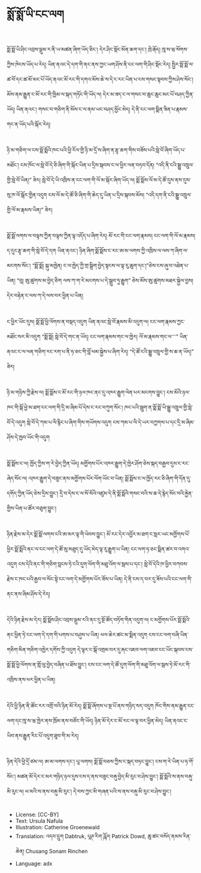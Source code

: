 # སྨོ་སྨོ་ཡི་ངང་ལག

##
སྨོ་སྨོ་ཡི་ཤིང་འབྲས་ལྡུམ་ར་ནི་ཡ་མཚན་ཞིག་ཡོད་ཅིང་། དེར་ཤིང་སྡོང་མོན་ཆག་དང་། ཁྲེ་རྒོད། ཁཱ་ས་ཝ་སོགས་ཀྱིས་ཁེངས་ཡོད་པ་རེད། ཡིན་ནའང་དེ་དག་གི་ནང་ནས་ཀྱང་ཡག་ཤོས་ནི་ངང་ལག་གི་ཤིང་སྡོང་རེད། སྤྱིར་སྨོ་སྨོ་ལ་ཚ་བོ་དང་ཚ་མོ་མང་པོ་ཡོད་ནའང་མོ་རང་གི་དགའ་མོས་ཆེ་ས་དེ་ང་རང་ཡིན་པ་ངས་གསང་སྟབས་ཀྱིས་ཤེས་སོང་། མོས་ནམ་རྒྱུན་ང་མོ་རང་གི་ཁྱིམ་ལ་སྐད་གཏོང་གི་ཡོད་ལ། དེར་མ་ཟད་ང་ལ་གསང་བ་ཆུང་ཆུང་མང་པོ་བཤད་ཀྱིན་ཡོད། ཡིན་ནའང་། གསང་བ་གཅིག་ནི་མོས་ང་ལ་ནམ་ཡང་བཤད་མྱོང་མེད། དེ་ནི་ངང་ལག་སྨིན་ཟིན་པ་རྣམས་གང་ན་ཡོད་པའི་སྐོར་རེད།

##
ཉི་མ་གཅིག་ལ་ངས་སྨོ་སྨོའི་ཁང་པའི་ཕྱི་རོལ་གྱི་ཉི་མ་དྲོ་ས་ཞིག་ན་རྩྭ་ཆག་གིས་བཟོས་པའི་སླེ་བོ་ཞིག་ཡོད་པ་མཐོང་། ངས་ཁོང་ལ་སླེ་བོ་དེ་ཅི་ཞིག་གི་སྐོར་ཡིན་པ་དྲིས་སྐབས་ང་ལ་ཕྱིར་ལན་བཏབ་དོན། “འདི་ནི་ངའི་སྒྱུ་འཁྲུལ་གྱི་སླེ་བོ་ཡིན།” ཟེར། སླེ་བོ་དེ་ཡི་འཁྲིས་ན་ངང་ལག་གི་ལོ་མ་སྐོར་ཞིག་ཡོད་ལ། སྨོ་སྨོས་ལོ་མ་དེ་ཚོ་དུས་ནས་དུས་སུ་ཁ་ལོ་སྒོར་གྱིན་འདུག ངས་ལོ་མ་དེ་ཚོ་ཅི་ཞིག་གི་ཆེད་དུ་ཡིན་པ་དྲིས་སྐབས་མོས། “འདི་དག་ནི་ངའི་སྒྱུ་འཁྲུལ་གྱི་ལོ་མ་རྣམས་ཡིན།” ཟེར།

##
སྨོ་སྨོ་ལགས་ལ་བལྟས་ཀྱིན་བལྟས་ཀྱིན་ལྟ་འདོད་པ་ཞིག་རེད། མོ་རང་གི་ངང་ལག་རྣམས། ངང་ལག་གི་ལོ་མ་རྣམས། ད་དུང་རྩྭ་ཆག་གི་སླེ་བོ་དེ་དག ཡིན་ནའང་། ཉིན་ཞིག་སྨོ་སྨོས་ང་རང་ཨ་མ་ལགས་ཀྱི་འཁྲིས་ལ་ལས་ཀ་ཞིག་ལ་མངགས་སོང་། “སྨོ་སྨོ། སྐུ་མཁྱེན། ང་ལ་ཁྱེད་ཀྱི་གྲ་སྒྲིག་བྱེད་སྟངས་ལ་ལྟ་རུ་ཆུག་དང་།”ཅེས་ངས་ཞུ་བ་འཐེན་པ་ཡིན། “བུ། ཨུ་ཚུགས་མ་བྱེད་ཅིག ལས་ཀ་ག་རེ་མངགས་པ་དེ་སྒྲུབ་ཏུ་རྒྱུག” ཅེས་མོས་ཨུ་ཚུགས་མཐར་སྐྱེལ་བྱས། དེར་བརྟེན་ང་ལས་ཀ་དེ་ལས་བར་ཕྱིན་པ་ཡིན།

##
ང་ཕྱིར་ཡོང་དུས། སྨོ་སྨོ་ཕྱི་ལོགས་ན་བསྡད་འདུག ཡིན་ནའང་སླེ་བོ་རྣམས་མི་འདུག་ལ། ངང་ལག་རྣམས་ཀྱང་མཐོང་སར་མི་འདུག “སྨོ་སྨོ། སླེ་བོ་དེ་གང་ན་ཡོད། ངང་ལག་རྣམས་གང་ལ་ཁྱེར། ལོ་མ་རྣམས་གང་ལ་་་་” ཡིན་ནའང་ང་ལ་ལན་གཅིག་རང་རག་པ་ནི་ཧ་ཅང་གི་བློ་ཕམ་སྐྱེས་པ་ཞིག་རེད། “དེ་ཚོ་ངའི་སྒྱུ་འཁྲུལ་གྱི་ས་ཆ་ན་ཡོད།” ཟེར།

##
ཉི་མ་གཉིས་ཀྱི་རྗེས་ལ། སྨོ་སྨོས་ང་མོ་རང་གི་ཉལ་ཁང་ནང་དུ་འཁར་རྒྱུག་ལེན་པར་མངགས་བྱུང་། ངས་མོའི་ཉལ་ཁང་གི་སྒོ་ཕྱེ་མ་ཐག་ངང་ལག་གི་དྲི་མ་ཞིམ་པོ་དེས་ང་རང་བཀུག་སོང་། ཁང་པའི་སྦུག་ན་སྨོ་སྨོ་ཡི་སྒྱུ་འཁྲུལ་གྱི་སླེ་བོ་དེ་འདུག སླེ་བོ་དེ་ཀམ་པ་ལི་རྙིང་པ་ཞིག་གིས་གཡོགས་འདུག ངས་ཀམ་པ་ལི་དེ་ཡར་བཀྱགས་པ་དང་དྲི་མ་ཞིམ་ཤོས་དེ་ཁྱབ་ཡོང་གི་འདུག

##
སྨོ་སྨོས་ང་ལ། ཁྱོད་ཀྱིས་ག་རེ་བྱེད་ཀྱིན་ཡོད། མགྱོགས་པོར་འཁར་རྒྱུག་དེ་ཁྱེར་ཤོག་ཅེས་སྐད་བརྒྱབ་དུས་ང་རང་ཞེད་སོང་ལ། འཁར་རྒྱུག་དེ་བཟུང་ནས་མགྱོགས་པོར་ལོག་ཡོང་བ་ཡིན། སྨོ་སྨོས་ང་ལ་ཁྱོད་རང་ཅི་ཞིག་གི་དོན་དུ་དགོད་ཀྱིན་ཡོད་ཅེས་དྲིས་བྱུང་། དྲི་བ་དེས་ང་ལ་སོ་སོའི་འཛུམ་དེ་ནི་སྨོ་སྨོའི་གསང་བའི་ས་ཆ་དེ་རྙེད་སོང་བའི་རྐྱེན་གྱིས་ཡིན་པ་ཚོར་བཅུག་བྱུང་།

##
ཉིན་རྗེས་མ་དེར་སྨོ་སྨོ་ལགས་ངའི་ཨ་མར་ལྟ་གི་ཕེབས་བྱུང་། མོ་རང་དེར་འབྱོར་མ་ཐག་ང་སླར་ཡང་མགྱོགས་པོ་ཕྱིར་སྨོ་སྨོའི་ནང་ལ་ངང་ལག་དེ་ཚོ་མུ་མཐུད་དུ་ཡོད་མེད་ལྟ་རུ་རྒྱུག་པ་ཡིན། ངང་ལག་ཧ་ཅང་སྨིན་ཚར་བ་འགའ་འདུག ངས་དེའི་ནང་གི་གཅིག་བླངས་ཏེ་ངའི་དུག་ལོག་གི་མཐུ་འོག་ལ་སྦས་པ་དང་། སླེ་བོ་དེའི་ཁ་ཕྱིར་བཀབས་རྗེས་ང་ཁང་པའི་རྒྱབ་ལ་སོང་སྟེ་ངང་ལག་དེ་མགྱོགས་པོར་ཟོས་པ་ཡིན། དེ་ནི་ངས་ད་བར་དུ་ཟོས་པའི་ངང་ལག་གི་ནང་ནས་ཞིམ་ཤོས་དེ་རེད།

##
དེའི་ཉིན་རྗེས་མ་དེར། སྨོ་སྨོས་ཤིང་འབྲས་ལྡུམ་རའི་ནང་དུ་སྔོ་ཚོད་བཏོག་གིན་འདུག་ལ། ང་མགྱོགས་པོར་སྨོ་སྨོའི་ནང་ཕྱིན་ཏེ་ངང་ལག་དེ་དག་གི་པགས་པ་བཤུས་པ་ཡིན། ཕལ་ཆེར་ཚང་མ་སྨིན་འདུག ངས་ངང་ལག་བཞི་ཡིན་གཅིག་མིན་གཅིག་འཁྱེར་དགོས་ཀྱི་འདུག དེ་ལྟར་ང་སྒོ་འགྲམ་བར་དུ་རྐང་འཇབ་ལག་འཇབ་ངང་ཡོང་སྐབས་ངས་སྨོ་སྨོ་ཕྱི་ལོགས་ན་གློ་ལུ་བྱེད་བཞིན་པ་ཐོས་བྱུང་། ངས་ངང་ལག་དེ་ཚོ་དུག་ལོག་གི་མཐུ་འོག་ལ་སྦས་ཏེ་མོ་རང་གི་འཁྲིས་ནས་ཕར་ཕྱིན་པ་ཡིན།

##
དེའི་ཕྱི་ཉིན་ནི་ཚོང་རར་འགྲོ་བའི་ཉིན་མོ་རེད། སྨོ་སྨོ་ཞོགས་པ་སྔ་པོ་ནས་གཉིད་སད་འདུག ཁོང་གིས་ནམ་རྒྱུན་ངང་ལག་དང་ཁཱ་ས་ཝ་ཁྱེར་ནས་ཁྲོམ་ནས་བཙོང་གི་ཡོད། ཉིན་མོ་དེར་ང་མོ་རང་ལ་ལྟ་བར་ཕྱིན་མེད། ཡིན་ནའང་ང་ཡིབ་ནས་རྒྱུན་རིང་པོ་འདུག་ཐུབ་གི་མ་རེད།

##
ཉིན་དེའི་ཕྱི་དྲོ་ཙམ་ལ། ཨ་མ་ལགས་དང་། པཱ་ལགས། སྨོ་སྨོ་བཅས་ཀྱིས་ང་སྐད་བཏང་བྱུང་། ངས་ག་རེ་ཡིན་པ་ཧ་གོ་སོང་། མཚན་མོ་དེར་ང་མར་གཉིད་ཉལ་དུས་ངས་ད་ནས་བཟུང་བརྐུ་བྱེད་མི་རུང་བ་ཤེས་བྱུང་། སྨོ་སྨོའི་ས་ནས་བརྐུ་མི་རུང་ལ། ཕ་མའི་ས་ནས་བརྐུ་མི་རུང་། དེ་བས་ཀྱང་མི་གཞན་པའི་ས་ནས་བརྐུ་མི་རུང་བ་ཤེས་བྱུང་།

##
* License: [CC-BY]
* Text: Ursula Nafula
* Illustration: Catherine Groenewald
* Translation: འདབ་དྲུག Dabtruk, པཱཊ་རིག་ཌཱོཌ། Patrick Dowd, ཆུ་ཚང་བསོད་ནམས་རིན་ཆེན། Chusang Sonam Rinchen
* Language: adx
